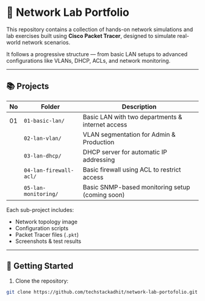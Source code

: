 # 🧪 Network Lab Portfolio

This repository contains a collection of hands-on network simulations and lab exercises built using **Cisco Packet Tracer**, designed to simulate real-world network scenarios.

It follows a progressive structure — from basic LAN setups to advanced configurations like VLANs, DHCP, ACLs, and network monitoring.

---

## 📚 Projects

| No | Folder                 | Description                                           |
|----|------------------------|-------------------------------------------------------|
| 01 | `01-basic-lan/`        | Basic LAN with two departments & internet access      |
|    | `02-lan-vlan/`         | VLAN segmentation for Admin & Production              |
|    | `03-lan-dhcp/`         | DHCP server for automatic IP addressing               |
|    | `04-lan-firewall-acl/` | Basic firewall using ACL to restrict access           |
|    | `05-lan-monitoring/`   | Basic SNMP-based monitoring setup (coming soon)       |

Each sub-project includes:
- Network topology image
- Configuration scripts
- Packet Tracer files (`.pkt`)
- Screenshots & test results

---

## 🚀 Getting Started

1. Clone the repository:
```bash
git clone https://github.com/techstackadhit/network-lab-portofolio.git
